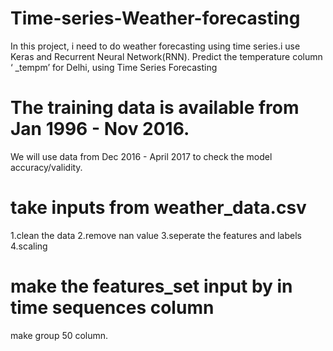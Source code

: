 # Time-series-Weather-forecasting
In this project, i need to do weather forecasting using time series.i  use Keras and Recurrent Neural Network(RNN).
Predict the temperature column ‘ _tempm’ for Delhi, using Time Series Forecasting
# The training data is available from Jan 1996 - Nov 2016.
We will use data from Dec 2016 - April 2017 to check the model accuracy/validity.
# take inputs from weather_data.csv
1.clean the data
2.remove nan value
3.seperate the features and labels
4.scaling
# make the features_set input by in time sequences column 
make group 50 column.
